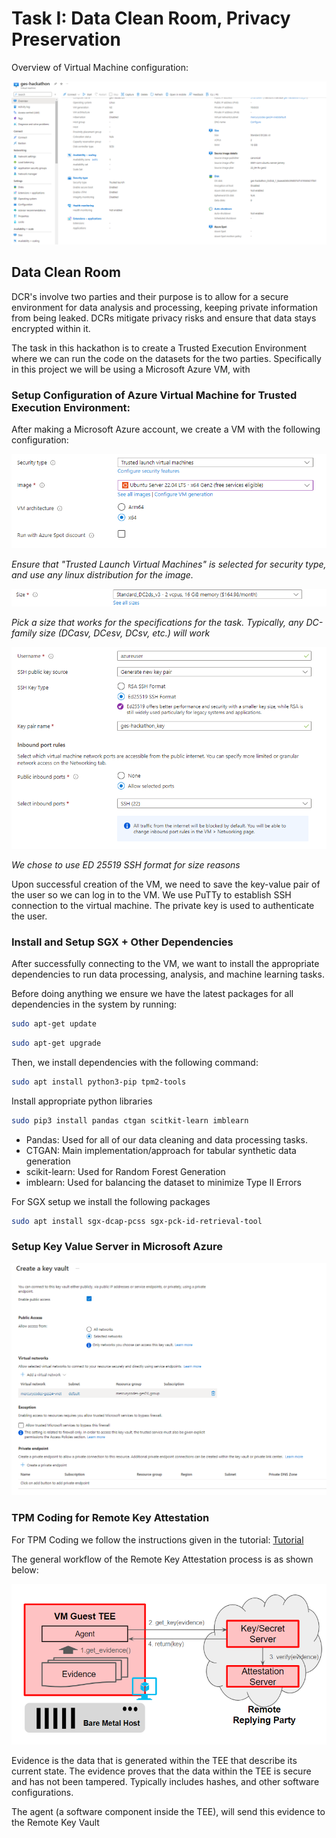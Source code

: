 # Task I: Data Clean Room, Privacy Preservation

Overview of Virtual Machine configuration:

![Overview](./img/overview.png)

## Data Clean Room

DCR's involve two parties and their purpose is to allow for a secure environment for data analysis and processing, keeping private information from being leaked. DCRs mitigate privacy risks and ensure that data stays encrypted within it. 

The task in this hackathon is to create a Trusted Execution Environment where we can run the code on the datasets for the two parties. Specifically in this project we will be using a Microsoft Azure VM, with 

### Setup Configuration of Azure Virtual Machine for Trusted Execution Environment:

After making a Microsoft Azure account, we create a VM with the following configuration:

![Main Security Configuration](./img/security-config.png)

*Ensure that "Trusted Launch Virtual Machines" is selected for security type, and use any linux distribution for the image.*

![Size Configuration](./img/vm-size-config.png)

*Pick a size that works for the specifications for the task. Typically, any DC-family size (DCasv, DCesv, DCsv, etc.) will work*

![SSH Configuration](./img/ssh-config.png)

*We chose to use ED 25519 SSH format for size reasons*

Upon successful creation of the VM, we need to save the key-value pair of the user so we can log in to the VM. We use PuTTy to establish SSH connection to the virtual machine. The private key is used to authenticate the user.

### Install and Setup SGX + Other Dependencies

After successfully connecting to the VM, we want to install the appropriate dependencies to run data processing, analysis, and machine learning tasks. 

Before doing anything we ensure we have the latest packages for all dependencies in the system by running: 

```sh
sudo apt-get update
```
```sh
sudo apt-get upgrade
```

Then, we install dependencies with the following command:
```sh
sudo apt install python3-pip tpm2-tools 
```

Install appropriate python libraries
```sh
sudo pip3 install pandas ctgan scitkit-learn imblearn
```

- Pandas: Used for all of our data cleaning and data processing tasks.
- CTGAN: Main implementation/approach for tabular synthetic data generation 
- scikit-learn: Used for Random Forest Generation
- imblearn: Used for balancing the dataset to minimize Type II Errors

For SGX setup we install the following packages
```sh
sudo apt install sgx-dcap-pcss sgx-pck-id-retrieval-tool
```

### Setup Key Value Server in Microsoft Azure

![Key Value Configuration](./img/key-vault-config.png)

### TPM Coding for Remote Key Attestation

For TPM Coding we follow the instructions given in the tutorial: [Tutorial](https://gist.github.com/kenplusplus/f025d04047bc044e139d105b4c708d78)

The general workflow of the Remote Key Attestation process is as shown below:

![TPM Attestation](./img/tpm-attest.png)

Evidence is the data that is generated within the TEE that describe its current state. The evidence proves that the data within the TEE is secure and has not been tampered. Typically includes hashes, and other software configurations. 

The agent (a software component inside the TEE), will send this evidence to the Remote Key Vault 